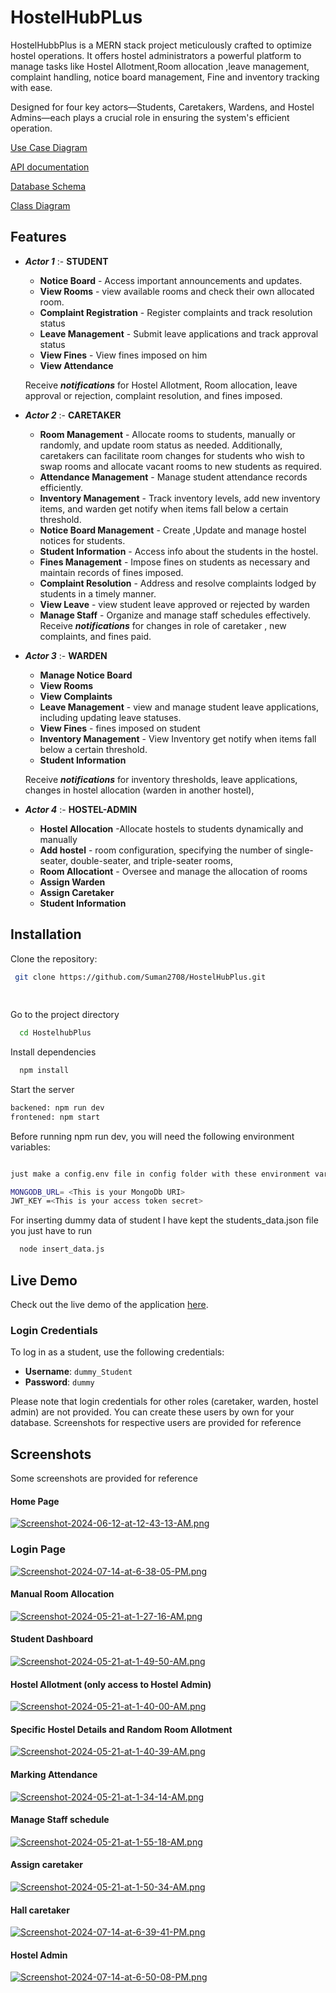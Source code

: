 
# HostelHubPLus

HostelHubbPlus is a MERN stack project meticulously crafted to optimize hostel operations. It offers hostel administrators a powerful platform to manage tasks like Hostel Allotment,Room allocation ,leave management, complaint handling, notice board management, Fine and inventory tracking with ease. 

Designed for four key actors—Students, Caretakers, Wardens, and Hostel Admins—each plays a crucial role in ensuring the system's efficient operation. 


[Use Case Diagram](https://photos.app.goo.gl/jdKM7ACjaf6LMSn69)  

[API documentation](https://docs.google.com/document/d/1KLBBAmtQ7TK-4vsfdeZGaIzZ-wtJS1CGRHJiGlzJrYc/edit?usp=sharing)

[Database Schema](https://docs.google.com/document/d/1EhtUotJ_cZJKlgkPXjlb1y4eUhmX34KkrxGFvG6X4u8/edit?usp=sharing)

[Class Diagram](https://photos.app.goo.gl/TsH8orQvwwRRD5mx8)

## Features

- ***Actor 1*** :- ****STUDENT****
    
    - **Notice Board** - Access important announcements and updates.
    - **View Rooms** - view available rooms and check their own allocated room.
    - **Complaint Registration** - Register complaints and track resolution status
    - **Leave Management** - Submit leave applications and track approval status
    - **View Fines** - View fines imposed on him
     - **View Attendance**

    Receive ***notifications*** for Hostel Allotment, Room allocation, leave approval or rejection, complaint resolution, and fines imposed.
    

- ***Actor 2*** :- ****CARETAKER****
    
    - **Room Management** - Allocate rooms to students, manually or randomly, and update room status as needed. Additionally, caretakers can facilitate room changes for students who wish to swap rooms and allocate vacant rooms to new students as required.
    - **Attendance Management** - Manage student attendance records efficiently.
    - **Inventory Management** - Track inventory levels, add new inventory items, and  warden get notify when items fall below a certain threshold.
    - **Notice Board Management** - Create ,Update and manage hostel notices for students.
    - **Student Information** - Access info about the students in the hostel.
    - **Fines Management** - Impose fines on students as necessary and maintain records of fines imposed.
    - **Complaint Resolution** - Address and resolve complaints lodged by students in a timely manner.
    - **View Leave** - view student leave approved or rejected by warden
    - **Manage Staff** - Organize and manage staff schedules effectively.
    Receive ***notifications*** for changes in role of caretaker , new complaints, and fines paid.



- ***Actor 3*** :- ****WARDEN****
    
    - **Manage Notice Board**
    - **View Rooms**
    - **View Complaints**
    - **Leave Management** - view and manage student leave applications, including updating leave statuses.
    - **View Fines** -  fines imposed on student
    - **Inventory Management** - View Inventory  get notify when items fall below a certain threshold.
    - **Student Information**


   Receive ***notifications*** for inventory thresholds, leave applications, changes in hostel allocation (warden in another hostel),


- ***Actor 4*** :- ****HOSTEL-ADMIN****
    
    - **Hostel Allocation** -Allocate hostels to students dynamically and manually
    - **Add hostel** - room configuration, specifying the number of single-seater, double-seater, and triple-seater rooms,
    - **Room Allocationt** -  Oversee and manage the allocation of rooms
    - **Assign Warden** 
    - **Assign Caretaker**
    - **Student Information**
## Installation

Clone the repository:

```bash
 git clone https://github.com/Suman2708/HostelHubPlus.git
 
  
```

Go to the project directory

```bash
  cd HostelhubPlus
```

Install dependencies

```bash
  npm install
```

Start the server

```bash
backened: npm run dev
frontened: npm start
```

Before running npm run dev, you will need the following environment variables:

```bash

just make a config.env file in config folder with these environment variables:-

MONGODB_URL= <This is your MongoDb URI>
JWT_KEY =<This is your access token secret>

```
For inserting dummy data of student I have kept the students_data.json file you just have to run

```bash
  node insert_data.js
```
## Live Demo
Check out the live demo of the application [here](https://hostel-hub-plus.vercel.app/).


### Login Credentials

To log in as a student, use the following credentials:
- **Username**: `dummy_Student`
- **Password**: `dummy`


Please note that login credentials for other roles (caretaker, warden, hostel admin) are not provided. You can create these users by own for your database.
Screenshots for respective users are provided for reference



## Screenshots
Some screenshots are provided for reference

#### Home Page

[![Screenshot-2024-06-12-at-12-43-13-AM.png](https://i.postimg.cc/kM1sPQ9F/Screenshot-2024-06-12-at-12-43-13-AM.png)](https://postimg.cc/MXBVyjnv)

### Login Page

[![Screenshot-2024-07-14-at-6-38-05-PM.png](https://i.postimg.cc/CM3hXVgs/Screenshot-2024-07-14-at-6-38-05-PM.png)](https://postimg.cc/SjGbY3jn)

#### Manual Room Allocation
[![Screenshot-2024-05-21-at-1-27-16-AM.png](https://i.postimg.cc/Y0tsBVY9/Screenshot-2024-05-21-at-1-27-16-AM.png)](https://postimg.cc/jwkXzM80)


#### Student Dashboard

[![Screenshot-2024-05-21-at-1-49-50-AM.png](https://i.postimg.cc/rscwX8fr/Screenshot-2024-05-21-at-1-49-50-AM.png)](https://postimg.cc/dkHYGKPs)

#### Hostel Allotment (only access to Hostel Admin)

[![Screenshot-2024-05-21-at-1-40-00-AM.png](https://i.postimg.cc/BnwbLfnr/Screenshot-2024-05-21-at-1-40-00-AM.png)](https://postimg.cc/qNy4SYnw)

#### Specific Hostel Details and Random Room Allotment

[![Screenshot-2024-05-21-at-1-40-39-AM.png](https://i.postimg.cc/FKMKpbcG/Screenshot-2024-05-21-at-1-40-39-AM.png)](https://postimg.cc/CZ4YLqcf)

#### Marking Attendance
[![Screenshot-2024-05-21-at-1-34-14-AM.png](https://i.postimg.cc/dtwLg9fx/Screenshot-2024-05-21-at-1-34-14-AM.png)](https://postimg.cc/0rXkw7PY)

#### Manage Staff schedule
[![Screenshot-2024-05-21-at-1-55-18-AM.png](https://i.postimg.cc/prZXPgS1/Screenshot-2024-05-21-at-1-55-18-AM.png)](https://postimg.cc/1V8ZHYsp)

#### Assign caretaker
[![Screenshot-2024-05-21-at-1-50-34-AM.png](https://i.postimg.cc/g0XJ3twn/Screenshot-2024-05-21-at-1-50-34-AM.png)](https://postimg.cc/zLN8rjFr)

#### Hall caretaker
[![Screenshot-2024-07-14-at-6-39-41-PM.png](https://i.postimg.cc/wjm69qXB/Screenshot-2024-07-14-at-6-39-41-PM.png)](https://postimg.cc/WdsRnPfR)


#### Hostel Admin
[![Screenshot-2024-07-14-at-6-50-08-PM.png](https://i.postimg.cc/xTsWhWB1/Screenshot-2024-07-14-at-6-50-08-PM.png)](https://postimg.cc/7f2sTQxF)


